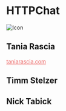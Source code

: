 <style>a { color: #EC6665; }</style>

# HTTPChat

![Icon](https://raw.githubusercontent.com/httpchat/httpchat.github.io/master/images/http-small.png)

## Tania Rascia

[taniarascia.com](https://www.taniarascia.com)

## Timm Stelzer

## Nick Tabick
